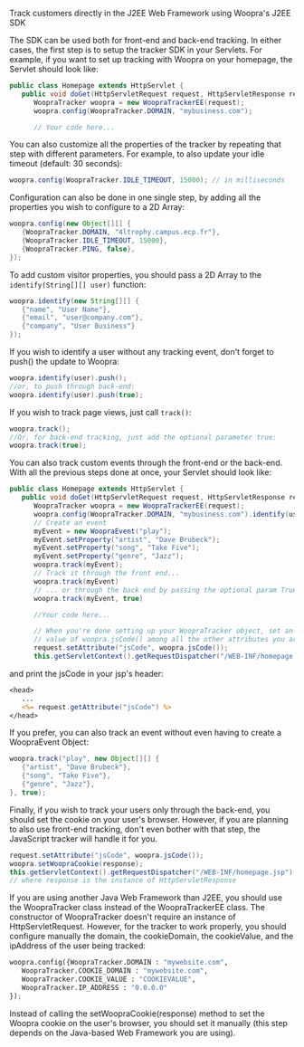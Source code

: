 Track customers directly in the J2EE Web Framework using Woopra's J2EE SDK

The SDK can be used both for front-end and back-end tracking. In either cases, the first step is to setup the tracker SDK in your Servlets. For example, if you want to set up tracking with Woopra on your homepage, the Servlet should look like:

``` java
public class Homepage extends HttpServlet {
   public void doGet(HttpServletRequest request, HttpServletResponse response) {
      WoopraTracker woopra = new WoopraTrackerEE(request);
      woopra.config(WoopraTracker.DOMAIN, "mybusiness.com");

      // Your code here...

```
You can also customize all the properties of the tracker by repeating that step with different parameters. For example, to also update your idle timeout (default: 30 seconds):
``` java
woopra.config(WoopraTracker.IDLE_TIMEOUT, 15000); // in milliseconds
```
Configuration can also be done in one single step, by adding all the properties you wish to configure to a 2D Array:
``` java
woopra.config(new Object[][] {
   {WoopraTracker.DOMAIN, "4ltrophy.campus.ecp.fr"},
   {WoopraTracker.IDLE_TIMEOUT, 15000},
   {WoopraTracker.PING, false},
});
```
To add custom visitor properties, you should pass a 2D Array to the <code>identify(String[][] user)</code> function:
``` java
woopra.identify(new String[][] {
   {"name", "User Name"},
   {"email", "user@company.com"},
   {"company", "User Business"}
});
```
If you wish to identify a user without any tracking event, don't forget to push() the update to Woopra:
``` java
woopra.identify(user).push();
//or, to push through back-end:
woopra.identify(user).push(true);
```
If you wish to track page views, just call <code>track()</code>:
``` java
woopra.track();
//Or, for back-end tracking, just add the optional parameter true:
woopra.track(true);
```
You can also track custom events through the front-end or the back-end. With all the previous steps done at once, your Servlet should look like:
``` java
public class Homepage extends HttpServlet {
   public void doGet(HttpServletRequest request, HttpServletResponse response) {
      WoopraTracker woopra = new WoopraTrackerEE(request);
      woopra.config(WoopraTracker.DOMAIN, "mybusiness.com").identify(user).track();
      // Create an event
      myEvent = new WoopraEvent("play");
      myEvent.setProperty("artist", "Dave Brubeck");
      myEvent.setProperty("song", "Take Five");
      myEvent.setProperty("genre", "Jazz");
      woopra.track(myEvent);
      // Track it through the front end...
      woopra.track(myEvent)
      // ... or through the back end by passing the optional param True
      woopra.track(myEvent, true)

      //Your code here...

      // When you're done setting up your WoopraTracker object, set an attribute containing the
      // value of woopra.jsCode() among all the other attributes you are passing to the jsp:
      request.setAttribute("jsCode", woopra.jsCode());
      this.getServletContext().getRequestDispatcher("/WEB-INF/homepage.jsp").forward(request, response);
```
and print the jsCode in your jsp's header:
``` jsp
<head>
   ...
   <%= request.getAttribute("jsCode") %>
</head>
```
If you prefer, you can also track an event without even having to create a WoopraEvent Object:
``` java
woopra.track("play", new Object[][] {
   {"artist", "Dave Brubeck"},
   {"song", "Take Five"},
   {"genre", "Jazz"},
}, true);
```
Finally, if you wish to track your users only through the back-end, you should set the cookie on your user's browser. However, if you are planning to also use front-end tracking, don't even bother with that step, the JavaScript tracker will handle it for you.
``` java
request.setAttribute("jsCode", woopra.jsCode());
woopra.setWoopraCookie(response);
this.getServletContext().getRequestDispatcher("/WEB-INF/homepage.jsp").forward(request, response);
// where response is the instance of HttpServletResponse
```
If you are using another Java Web Framework than J2EE, you should use the WoopraTracker class instead of the WoopraTrackerEE class. The constructor of WoopraTracker doesn't require an instance of HttpServletRequest. However, for the tracker to work properly, you should configure manually the domain, the cookieDomain, the cookieValue, and the ipAddress of the user being tracked:
``` python
woopra.config({WoopraTracker.DOMAIN : "mywebsite.com",
   WoopraTracker.COOKIE_DOMAIN : "mywebsite.com",
   WoopraTracker.COOKIE_VALUE : "COOKIEVALUE",
   WoopraTracker.IP_ADDRESS : "0.0.0.0"
});
```
Instead of calling the setWoopraCookie(response) method to set the Woopra cookie on the user's browser, you should set it manually (this step depends on the Java-based Web Framework you are using).
